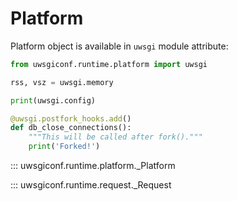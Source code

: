 # Platform

Platform object is available in `uwsgi` module attribute:

```python
from uwsgiconf.runtime.platform import uwsgi

rss, vsz = uwsgi.memory

print(uwsgi.config)

@uwsgi.postfork_hooks.add()
def db_close_connections():
    """This will be called after fork()."""
    print('Forked!')
```

::: uwsgiconf.runtime.platform._Platform

::: uwsgiconf.runtime.request._Request
